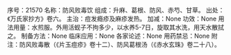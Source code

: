 序号：21570
名称：防风败毒饮
组成：升麻、葛根、防风、赤芍、甘草。
出处：《万氏家抄方》卷六。
主治：痘发瘾疹及麻疹发热。
加减：None
功效：None
用法用量：水煎服。外用活蚬子不拘多少，以水养5-7日，旋取其水洗，用天水散拭之。
制备方法：None
临床应用：None
各家论述：None
用药禁忌：None
附注：防风败毒散（《片玉痘疹》卷十二）、防风葛根汤（《赤水玄珠》卷二十八）。
